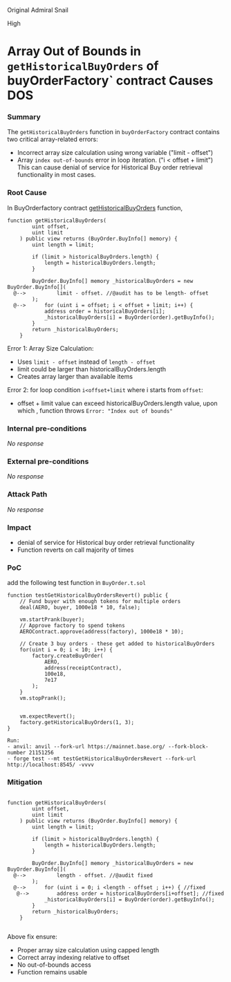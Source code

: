 Original Admiral Snail

High

# Array Out of Bounds in `getHistoricalBuyOrders` of buyOrderFactory` contract Causes DOS

### Summary

The `getHistoricalBuyOrders` function in `buyOrderFactory` contract contains two critical array-related errors:
- Incorrect array size calculation using wrong variable ("limit - offset")
- Array `index out-of-bounds` error in loop iteration. ("i < offset + limit") 
This can cause denial of service for Historical Buy order retrieval functionality in most cases. 

### Root Cause

In BuyOrderfactory contract [getHistoricalBuyOrders](https://github.com/sherlock-audit/2024-11-debita-finance-v3/blob/main/Debita-V3-Contracts/contracts/buyOrders/buyOrderFactory.sol#L159) function,

```solidity
function getHistoricalBuyOrders(
        uint offset,
        uint limit
    ) public view returns (BuyOrder.BuyInfo[] memory) {
        uint length = limit;

        if (limit > historicalBuyOrders.length) {
            length = historicalBuyOrders.length;
        }

        BuyOrder.BuyInfo[] memory _historicalBuyOrders = new BuyOrder.BuyInfo[](
  @-->          limit - offset. //@audit has to be length- offset
        );
  @-->      for (uint i = offset; i < offset + limit; i++) {
            address order = historicalBuyOrders[i];
            _historicalBuyOrders[i] = BuyOrder(order).getBuyInfo();
        }
        return _historicalBuyOrders;
    }

```
Error 1: Array Size Calculation: 
- Uses `limit - offset` instead of `length - offset`
- limit could be larger than historicalBuyOrders.length
- Creates array larger than available items

Error 2: for loop condition `i<offset+limit` where i starts from `offset`: 
- offset + limit value can exceed historicalBuyOrders.length value, upon which , function throws `Error: "Index out of bounds"`

### Internal pre-conditions

_No response_

### External pre-conditions

_No response_

### Attack Path

_No response_

### Impact

- denial of service for Historical buy order retrieval functionality
- Function reverts on  call majority of times


### PoC

add the following test function in `BuyOrder.t.sol`

```solidity
function testGetHistoricalBuyOrdersRevert() public {
    // Fund buyer with enough tokens for multiple orders
    deal(AERO, buyer, 1000e18 * 10, false);
    
    vm.startPrank(buyer);
    // Approve factory to spend tokens
    AEROContract.approve(address(factory), 1000e18 * 10);
    
    // Create 3 buy orders - these get added to historicalBuyOrders
    for(uint i = 0; i < 10; i++) {
        factory.createBuyOrder(
            AERO,
            address(receiptContract),
            100e18,
            7e17
        );
    }
    vm.stopPrank();

    
    vm.expectRevert();
    factory.getHistoricalBuyOrders(1, 3);
}
```
    Run:
    - anvil: anvil --fork-url https://mainnet.base.org/ --fork-block-number 21151256
    - forge test --mt testGetHistoricalBuyOrdersRevert --fork-url http://localhost:8545/ -vvvv


### Mitigation

```solidity 

function getHistoricalBuyOrders(
        uint offset,
        uint limit
    ) public view returns (BuyOrder.BuyInfo[] memory) {
        uint length = limit;

        if (limit > historicalBuyOrders.length) {
            length = historicalBuyOrders.length;
        }

        BuyOrder.BuyInfo[] memory _historicalBuyOrders = new BuyOrder.BuyInfo[](
  @-->          length - offset. //@audit fixed
        );
  @-->      for (uint i = 0; i <length - offset ; i++) { //fixed
   @-->         address order = historicalBuyOrders[i+offset]; //fixed
            _historicalBuyOrders[i] = BuyOrder(order).getBuyInfo();
        }
        return _historicalBuyOrders;
    }


```
Above fix ensure:
- Proper array size calculation using capped length
- Correct array indexing relative to offset
- No out-of-bounds access
- Function remains usable